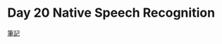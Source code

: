 # Day 20 Native Speech Recognition

[筆記](https://paper.dropbox.com/doc/JavaScript30-Day-20-Native-Speech-Recognition--Ao7hR~GN6fpBv62w7SWHXBumAg-NV1vJLYYD7yc3XvPCi6aS)